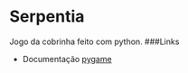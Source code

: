 # Serpentia
Jogo da cobrinha feito com python.
###Links
- Documentação [pygame](https://devdocs.io/pygame/)
